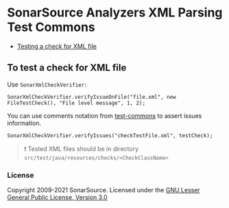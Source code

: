 SonarSource Analyzers XML Parsing Test Commons
=========================

* [Testing a check for XML file](#testingCheck)

## <a name="testingCheck"></a>To test a check for XML file
Use `SonarXmlCheckVerifier`:
```
SonarXmlCheckVerifier.verifyIssueOnFile("file.xml", new FileTestCheck(), "File level message", 1, 2);
```

You can use comments notation from [test-commons](../test-commons) to assert issues information.
```
SonarXmlCheckVerifier.verifyIssues("checkTestFile.xml", testCheck);
```

> :exclamation: Tested XML files should be in directory `src/test/java/resources/checks/<CheckClassName>`

### License
Copyright 2009-2021 SonarSource.
Licensed under the [GNU Lesser General Public License, Version 3.0](http://www.gnu.org/licenses/lgpl.txt)
